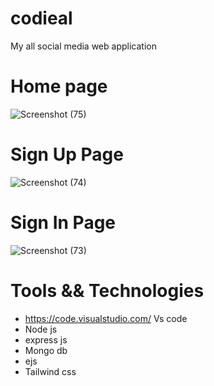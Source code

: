 # codieal
My all social media web application

# Home page
![Screenshot (75)](https://user-images.githubusercontent.com/96771967/187890700-b5a2f676-c88b-41ac-9414-d2b42fa2aa4e.png)

# Sign Up Page
![Screenshot (74)](https://user-images.githubusercontent.com/96771967/187891109-78d079d6-f682-4cc8-bfbf-ff5cc128aa9c.png)

# Sign In Page
![Screenshot (73)](https://user-images.githubusercontent.com/96771967/187891390-1d3286d3-fc8b-4b71-abdf-733facf5b6a3.png)

# Tools && Technologies
* https://code.visualstudio.com/ Vs code
* Node js
* express js
* Mongo db
* ejs
* Tailwind css


